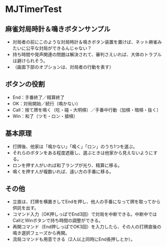 # MJTimerTest
## 麻雀対局時計＆鳴きボタンサンプル ##

- 対局者の前にこのような対局時計＆鳴きボタン装置を置けば、ネット麻雀みたいに公平な対局ができるんじゃない？
- 持ち時間や発声関連の問題は解決されて、審判さえいれば、大体のトラブルは避けられそう。
- （画面下部のオプションは、対局者の行動を表す）

## ボタンの役割 ##

- End：手番終了／精算終了
- OK：対局開始／続行（鳴かない）
- Call：捨て牌を鳴く（吃・碰・大明槓）／手番中行動（加槓・暗槓・抜く）
- Win：和了（ツモ・ロン・搶槓）

## 基本原理 ##

- 打牌後、他家は「鳴かない」「鳴く」「ロン」のうち1つを選ぶ。
- それらのボタンをある程度遮蔽し、選ぶときは他家から見えないようにする。
- ロンを押す人がいれば和了ランプが光り、精算に移る。
- 鳴くを押す人が複数いれば、遠い方の手番に移る。

## その他 ##

- 立直は、打牌を横置きしてEndを押し、他人の手番になって牌を取ってから供託を出す。
- コマンド入力（OK押しっぱでEnd3回）で対局を中断できる。中断中ではCallとWinボタンで持ち時間の調整ができる。
- 再開コマンド（End押しっぱでOK3回）を入力したら、その人の打牌直後の鳴き選択フェーズから再開。
- 流局コマンドも用意できる（2人以上同時にEnd長押しとか）。
